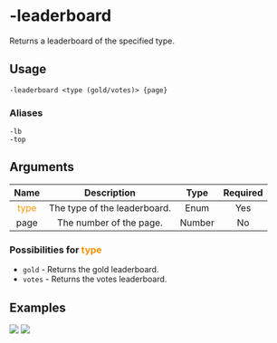 # -leaderboard

Returns a leaderboard of the specified type.

## Usage

```
-leaderboard <type (gold/votes)> {page}
```

### Aliases

```
-lb
-top
```

## Arguments

| Name                                     | Description                  | Type     | Required |
| :--------------------------------------: | :--------------------------: | :------: | :------: |
| <span style="color:#FA9405">type</span>  | The type of the leaderboard. | Enum     | Yes      |
| page                                     | The number of the page.      | Number   | No       |

### Possibilities for <span style="color:#FA9405">type</span>

- `gold` - Returns the gold leaderboard.
- `votes` - Returns the votes leaderboard.

## Examples

![](https://user-images.githubusercontent.com/111157596/294728625-84ecb5bf-889e-4846-b6f2-64592b1d4513.png)
![](https://user-images.githubusercontent.com/111157596/294728631-b29b2404-be9f-4edf-b7e7-6deb22073203.png)